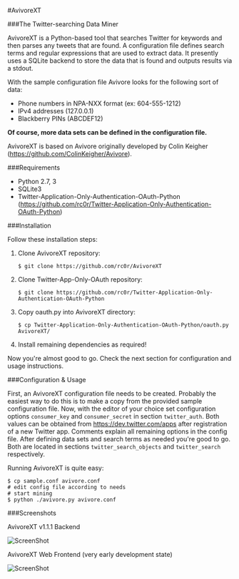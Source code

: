 #AvivoreXT

###The Twitter-searching Data Miner

AvivoreXT is a Python-based tool that searches Twitter for keywords and then
parses any tweets that are found. A configuration file defines search terms and
regular expressions that are used to extract data.
It presently uses a SQLite backend to store the data that is found and outputs
results via a stdout.

With the sample configuration file Avivore looks for the following sort of data:

* Phone numbers in NPA-NXX format (ex: 604-555-1212)
* IPv4 addresses (127.0.0.1)
* Blackberry PINs (ABCDEF12)

**Of course, more data sets can be defined in the configuration file.**

AvivoreXT is based on Avivore originally developed by Colin Keigher
(https://github.com/ColinKeigher/Avivore).


###Requirements

* Python 2.7, 3
* SQLite3
* Twitter-Application-Only-Authentication-OAuth-Python  
(https://github.com/rc0r/Twitter-Application-Only-Authentication-OAuth-Python)


###Installation

Follow these installation steps:

1.	Clone AvivoreXT repository:  
  
		$ git clone https://github.com/rc0r/AvivoreXT

2.	Clone Twitter-App-Only-OAuth repository:  
  
		$ git clone https://github.com/rc0r/Twitter-Application-Only-Authentication-OAuth-Python

3.	Copy oauth.py into AvivoreXT directory:  
  
		$ cp Twitter-Application-Only-Authentication-OAuth-Python/oauth.py AvivoreXT/

4.	Install remaining dependencies as required!

Now you're almost good to go. Check the next section for configuration and
usage instructions.


###Configuration & Usage

First, an AvivoreXT configuration file needs to be created. Probably the easiest
way to do this is to make a copy from the provided sample configuration file.
Now, with the editor of your choice set configuration options `consumer_key`
and `consumer_secret` in section `twitter_auth`. Both values can be obtained
from https://dev.twitter.com/apps after registration of a new Twitter app.
Comments explain all remaining options in the config file. After defining data
sets and search terms as needed you're good to go. Both are located in sections
`twitter_search_objects` and `twitter_search` respectively.

Running AvivoreXT is quite easy:

	$ cp sample.conf avivore.conf
	# edit config file according to needs
	# start mining
	$ python ./avivore.py avivore.conf


###Screenshots

AvivoreXT v1.1.1 Backend

![ScreenShot](https://raw.github.com/rc0r/AvivoreXT/master/scrots/AvivoreXT-v111-Backend.png)

AvivoreXT Web Frontend (very early development state)

![ScreenShot](https://raw.github.com/rc0r/AvivoreXT/master/scrots/AvivoreXT-v111-Webfront.png)
